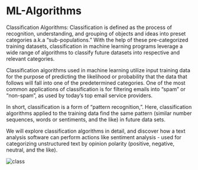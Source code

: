 # ML-Algorithms

Classification Algorithms: Classification is defined as the process of recognition, understanding, and grouping of objects and ideas into preset categories a.k.a “sub-populations.” With the help of these pre-categorized training datasets, classification in machine learning programs leverage a wide range of algorithms to classify future datasets into respective and relevant categories.

Classification algorithms used in machine learning utilize input training data for the purpose of predicting the likelihood or probability that the data that follows will fall into one of the predetermined categories. One of the most common applications of classification is for filtering emails into “spam” or “non-spam”, as used by today’s top email service providers.

In short, classification is a form of “pattern recognition,”. Here, classification algorithms applied to the training data find the same pattern (similar number sequences, words or sentiments, and the like) in future data sets.

We will explore classification algorithms in detail, and discover how a text analysis software can perform actions like sentiment analysis - used for categorizing unstructured text by opinion polarity (positive, negative, neutral, and the like). 

![class](https://github.com/Riwaj22/ML-Algorithms/assets/99485058/b41f9996-bd4b-4e45-9e29-3de51d13e57f)
